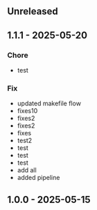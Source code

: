 ## Unreleased


## 1.1.1 - 2025-05-20
### Chore
- test

### Fix
- updated makefile flow
- fixes10
- fixes2
- fixes2
- fixes
- test2
- test
- test
- test
- add all
- added pipeline


## 1.0.0 - 2025-05-15
